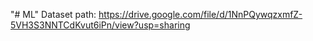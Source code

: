 "# ML" 
Dataset path: https://drive.google.com/file/d/1NnPQywqzxmfZ-5VH3S3NNTCdKvut6iPn/view?usp=sharing